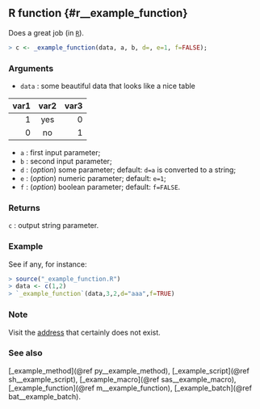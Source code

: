 ## R function {#r__example_function}
Does a great job (in [`R`](https://www.r-project.org/)).

~~~r
> c <- _example_function(data, a, b, d=, e=1, f=FALSE);
~~~

### Arguments
* `data` : some beautiful data that looks like a nice table

var1 | var2 | var3
-----:|:----:|----:
1 | yes | 0
0 | no | 1
* `a` : first input parameter;
* `b` : second input parameter;
* `d` : (_option_) some parameter; default: `d=a` is converted to a string;
* `e` : (_option_) numeric parameter; default: `e=1`;
* `f` : (_option_) boolean parameter; default: `f=FALSE`.

### Returns
`c` : output string parameter.

### Example
See if any, for instance:

~~~r
> source("_example_function.R")
> data <- c(1,2)
> `_example_function`(data,3,2,d="aaa",f=TRUE)
~~~

### Note
Visit the [address](http://www.some_function.html) that certainly does not exist.

### See also
[_example_method](@ref py__example_method), [_example_script](@ref sh__example_script),
[_example_macro](@ref sas__example_macro), [_example_function](@ref m__example_function),
[_example_batch](@ref bat__example_batch).
